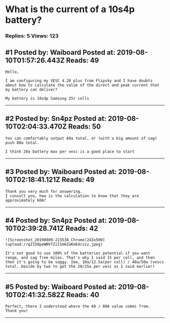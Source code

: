# What is the current of a 10s4p battery?

### Replies: 5 Views: 123

## \#1 Posted by: Waiboard Posted at: 2019-08-10T01:57:26.443Z Reads: 49

```
Hello,

I am configuring my VESC 4.20 plus from Flipsky and I have doubts about how to calculate the value of the direct and peak current that my battery can deliver?

My battery is 10s4p Samsung 25r cells
```

---
## \#2 Posted by: Sn4pz Posted at: 2019-08-10T02:04:33.470Z Reads: 50

```
You can comfortably output 60a total, or (with a big amount of sag) push 80a total. 

I think 20a battery max per vesc is a good place to start
```

---
## \#3 Posted by: Waiboard Posted at: 2019-08-10T02:18:41.121Z Reads: 49

```
Thank you very much for answering.
I consult you, how is the calculation to know that they are approximately 60A?
```

---
## \#4 Posted by: Sn4pz Posted at: 2019-08-10T02:39:28.741Z Reads: 42

```
![Screenshot_20190809-223538_Chrome|243x500](upload://qZ150peWBkTZiI1m6ZaKmE4czzz.jpeg) 

It's not good to use 100% of the batteries potential if you want range, and sag free miles. That's why I said 15 per cell, and then then it's going to be saggy. Imo, 10a/12.5a(per cell) / 40a/50a (vescs total. Devide by two to get the 20/25a per vesc as I said earlier)
```

---
## \#5 Posted by: Waiboard Posted at: 2019-08-10T02:41:32.582Z Reads: 40

```
Perfect, there I understood where the 60 / 80A value comes from.
Thank you!
```

---
